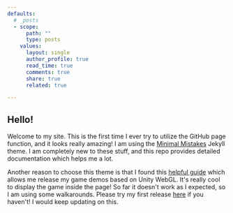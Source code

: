 ```yaml
---
defaults:
  # _posts
  - scope:
      path: ""
      type: posts
    values:
      layout: single
      author_profile: true
      read_time: true
      comments: true
      share: true
      related: true

---
```


## Hello!

Welcome to my site. This is the first time I ever try to utilize the GitHub page function, and it looks really amazing! I am using the [Minimal Mistakes](https://mmistakes.github.io/minimal-mistakes/) Jekyll theme. I am completely new to these stuff, and this repo provides detailed documentation which helps me a lot.

Another reason to choose this theme is that I found this [helpful guide](https://ericranstrom.github.io/ericranstrom/general/unity_github_pages/) which allows me release my game demos based on Unity WebGL. It's really cool to display the game inside the page! So far it doesn't work as I expected, so I am using some walkarounds. Please try my first release [here](https://taichifox95.github.io/general/laser-defender/) if you haven't! I would keep updating on this. 